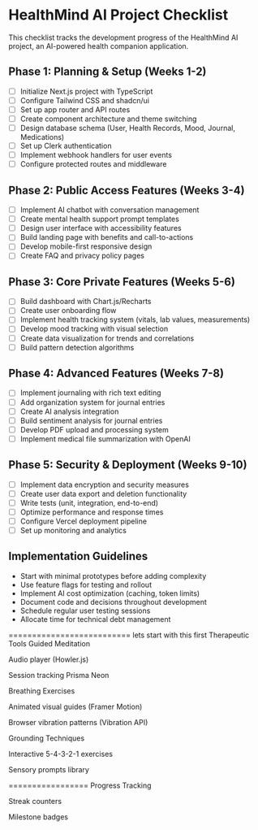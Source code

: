 # HealthMind AI Project Checklist

This checklist tracks the development progress of the HealthMind AI project, an AI-powered health companion application.

## Phase 1: Planning & Setup (Weeks 1-2)

- [ ] Initialize Next.js project with TypeScript
- [ ] Configure Tailwind CSS and shadcn/ui
- [ ] Set up app router and API routes
- [ ] Create component architecture and theme switching
- [ ] Design database schema (User, Health Records, Mood, Journal, Medications)
- [ ] Set up Clerk authentication
- [ ] Implement webhook handlers for user events
- [ ] Configure protected routes and middleware

## Phase 2: Public Access Features (Weeks 3-4)

- [ ] Implement AI chatbot with conversation management
- [ ] Create mental health support prompt templates
- [ ] Design user interface with accessibility features
- [ ] Build landing page with benefits and call-to-actions
- [ ] Develop mobile-first responsive design
- [ ] Create FAQ and privacy policy pages

## Phase 3: Core Private Features (Weeks 5-6)

- [ ] Build dashboard with Chart.js/Recharts
- [ ] Create user onboarding flow
- [ ] Implement health tracking system (vitals, lab values, measurements)
- [ ] Develop mood tracking with visual selection
- [ ] Create data visualization for trends and correlations
- [ ] Build pattern detection algorithms

## Phase 4: Advanced Features (Weeks 7-8)

- [ ] Implement journaling with rich text editing
- [ ] Add organization system for journal entries
- [ ] Create AI analysis integration
- [ ] Build sentiment analysis for journal entries
- [ ] Develop PDF upload and processing system
- [ ] Implement medical file summarization with OpenAI

## Phase 5: Security & Deployment (Weeks 9-10)

- [ ] Implement data encryption and security measures
- [ ] Create user data export and deletion functionality
- [ ] Write tests (unit, integration, end-to-end)
- [ ] Optimize performance and response times
- [ ] Configure Vercel deployment pipeline
- [ ] Set up monitoring and analytics

## Implementation Guidelines

- Start with minimal prototypes before adding complexity
- Use feature flags for testing and rollout
- Implement AI cost optimization (caching, token limits)
- Document code and decisions throughout development
- Schedule regular user testing sessions
- Allocate time for technical debt management

==========================
lets start with this first Therapeutic Tools
Guided Meditation

Audio player (Howler.js)

Session tracking Prisma Neon

Breathing Exercises

Animated visual guides (Framer Motion)

Browser vibration patterns (Vibration API)

Grounding Techniques

Interactive 5-4-3-2-1 exercises

Sensory prompts library

=================
Progress Tracking

Streak counters

Milestone badges
